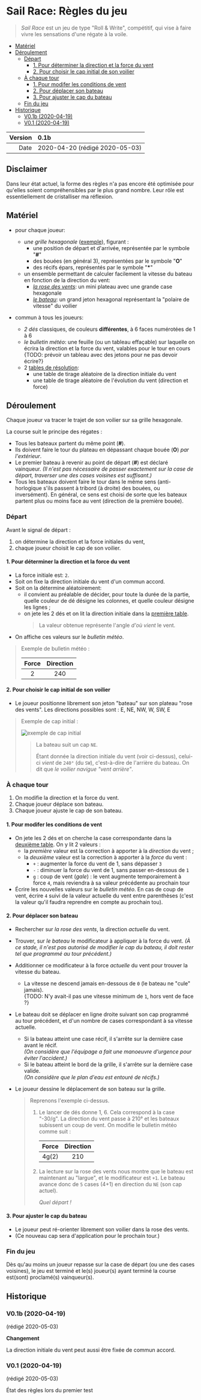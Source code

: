 Sail Race: Règles du jeu
========================

> _Sail Race_ est un jeu de type "Roll & Write", compétitif,
> qui vise à faire vivre les sensations d'une régate à la voile.

<!-- TOC -->

- [Matériel](#matériel)
- [Déroulement](#déroulement)
    - [Départ](#départ)
        - [1. Pour déterminer la direction et la force du vent](#1-pour-déterminer-la-direction-et-la-force-du-vent)
        - [2. Pour choisir le cap initial de son voilier](#2-pour-choisir-le-cap-initial-de-son-voilier)
    - [À chaque tour](#à-chaque-tour)
        - [1. Pour modifer les conditions de vent](#1-pour-modifer-les-conditions-de-vent)
        - [2. Pour déplacer son bateau](#2-pour-déplacer-son-bateau)
        - [3. Pour ajuster le cap du bateau](#3-pour-ajuster-le-cap-du-bateau)
    - [Fin du jeu](#fin-du-jeu)
- [Historique](#historique)
    - [V0.1b (2020-04-19)](#v01b-2020-04-19)
    - [V0.1 (2020-04-19)](#v01-2020-04-19)

<!-- /TOC -->

| Version | 0.1b |
| -------:|:--- |
| Date    | 2020-04-20 (rédigé 2020-05-03) |

Disclaimer
----------

Dans leur état actuel, la forme des règles n'a pas encore été optimisée pour
qu'elles soient compréhensibles par le plus grand nombre.
Leur rôle est essentiellement de cristalliser ma réflexion.

## Matériel
  
- pour chaque joueur:
    - _une grille hexagonale_
      ([exemple](./components/MAP[0].png)), figurant :
        - une position de départ et d'arrivée, représentée par le symbole "**#**"
        - des bouées (en général 3), représentées par le symbole "**O**"
        - des récifs épars, représentés par le symbole "**\***"
    - un ensemble permettant de calculer facilement la vitesse du bateau en fonction de la direction du vent:
        - _[la rose des vents](./components/COMPASS.png )_: un mini plateau avec une grande case hexagonale
        - _[le bateau](./components/BOAT.png)_: un grand jeton hexagonal représentant la "polaire de vitesse" du voilier

- commun à tous les joueurs:
    - _2 dés_ classiques, de couleurs **différentes**, à 6 faces numérotées de 1 à 6
    - _le bulletin météo_:
      une feuille (ou un tableau effaçable) sur laquelle on écrira la direction et la force du vent,
      valables pour le tour en cours  
      {TODO: prévoir un tableau avec des jetons pour ne pas devoir écrire?}
    - 2 [tables de résolution](./components/TABLES):
        - une table de tirage aléatoire de la direction initiale du vent
        - une table de tirage aléatoire de l'évolution du vent (direction et force)

## Déroulement

Chaque joueur va tracer le trajet de son voilier sur sa grille hexagonale.

La course suit le principe des régates :

- Tous les bateaux partent du même point (**#**).
- Ils doivent faire le tour du plateau en dépassant chaque bouée (**O**) _par l'extérieur_.
- Le premier bateau à revenir au point de départ (**#**) est déclaré vainqueur.
  _(Il n'est pas nécessaire de passer exactement sur la case de départ, traverser une des cases voisines est suffisant.)_
- Tous les bateaux doivent faire le tour dans le même sens
  (anti-horlogique s'ils passent à tribord (à droite) des bouées, ou inversément).
  En général, ce sens est choisi de sorte que les bateaux partent plus ou moins face au vent
  (direction de la première bouée).

### Départ

Avant le signal de départ :

1. on détermine la direction et la force initiales du vent,
2. chaque joueur choisit le cap de son voilier.

#### 1. Pour déterminer la direction et la force du vent

- La force initiale est: `2`.
- Soit on fixe la direction initiale du vent d'un commun accord.
- Soit on la détermine aléatoirement:
    - il convient au préalable de décider, pour toute la durée de la partie,
      quelle couleur de dé désigne les colonnes, et quelle couleur désigne les lignes ;
    - on jete les 2 dés et on lit la direction initiale dans la [première table](./components/TABLES).  
      > La valeur obtenue représente l'angle _d'où vient_ le vent.
- On affiche ces valeurs sur le _bulletin météo_.

> Exemple de bulletin météo :
>
> | Force | Direction |
> |:-----:|:---------:|
> |   2   |    240    |

#### 2. Pour choisir le cap initial de son voilier

- Le joueur positionne librement son jeton "bateau" sur son plateau "rose des vents".
  Les directions possibles sont : E, NE, NW, W, SW, E

> Exemple de cap initial :
>
> ![exemple de cap initial](./examples/COMPASS+BOAT.png "exemple de cap initial")
>
>> La bateau suit un cap `NE`.
>>
>> Étant donnée la direction initiale du vent (voir ci-dessus),
>> celui-ci _vient_ de `240°` (du `SW`), c'est-à-dire de l'arrière du bateau.
>> On dit que _le voilier navigue "vent arrière"_.

### À chaque tour

1. On modifie la direction et la force du vent.
2. Chaque joueur déplace son bateau.
3. Chaque joueur ajuste le cap de son bateau.

#### 1. Pour modifer les conditions de vent

- On jete les 2 dés et on cherche la case correspondante dans la [deuxième table](./components/TABLES).
  On y lit 2 valeurs :
    - la _première_ valeur est la correction à apporter à la _direction_ du vent ;
    - la _deuxième_ valeur est la correction à apporter à la _force_ du vent :
        - `+` : augmenter la force du vent de 1, sans dépasser `3`
        - `-` : diminuer la force du vent de 1, sans passer en-dessous de `1`
        - `g` : coup de vent (_gale_) : le vent augmente temporairement à force `4`,
          mais reviendra à sa valeur précédente au prochain tour
- Écrire les nouvelles valeurs sur le _bulletin météo_.
  En cas de coup de vent, écrire `4` suivi de la valeur actuelle du vent entre parenthèses
  (c'est la valeur qu'il faudra reprendre en compte au prochain tou).

#### 2. Pour déplacer son bateau

- Rechercher sur _la rose des vents_, la direction _actuelle_ du vent.
- Trouver, sur _le bateau_ le modificateur à appliquer à la force du vent.
  _(À ce stade, il n'est pas autorisé de modifier le cap du bateau,
  il doit rester tel que programmé au tour précédent.)_
- Additionner ce modificateur à la force _actuelle_ du vent pour trouver la vitesse du bateau.
    - La vitesse ne descend jamais en-dessous de `0` (le bateau ne "cule" jamais).  
    {TODO: N'y avait-il pas une vitesse minimum de `1`, hors vent de face ?}
- Le bateau doit se déplacer en ligne droite suivant son cap programmé au tour précédent,
  et d'un nombre de cases correspondant à sa vitesse actuelle.
    - Si la bateau atteint une case récif, il s'arrête sur la dernière case avant le récif.  
      _(On considère que l'équipage a fait une manoeuvre d'urgence pour éviter l'accident.)_
    - Si le bateau atteint le bord de la grille, il s'arrête sur la dernière case valide.  
      _(On considère que le plan d'eau est entouré de récifs.)_
- Le joueur dessine le déplacement de son bateau sur la grille.

  > Reprenons l'exemple ci-dessus.
  >
  > 1. Le lancer de dés donne 1, 6. Cela correspond à la case "-30/g".
  >    La direction du vent passe à 210° et les bateaux subissent un coup de vent.
  >    On modifie le bulletin météo comme suit :
  >
  >    | Force | Direction |
  >    |:-----:|:---------:|
  >    | 4g(2) |    210    |
  >
  > 2. La lecture sur la rose des vents nous montre que le bateau est maintenant au "largue",
  >    et le modificateur est `+1`.
  >    Le bateau avance donc de `5` cases (4+1) en direction du `NE` (son cap actuel).
  >
  >    _Quel départ !_

#### 3. Pour ajuster le cap du bateau

- Le joueur peut ré-orienter librement son voilier dans la rose des vents.
- (Ce nouveau cap sera d'application pour le prochain tour.)

### Fin du jeu

Dès qu'au moins un joueur repasse sur la case de départ (ou une des cases voisines),
le jeu est terminé et le(s) joueur(s) ayant terminé la course est(sont) proclamé(s) vainqueur(s).

## Historique

<!-- markdownlint-disable MD036 --><!-- no-emphasis-as-heading -->

### V0.1b (2020-04-19)

(rédigé 2020-05-03)

**Changement**

La direction initiale du vent peut aussi être fixée de commun accord.

### V0.1 (2020-04-19)

(rédigé 2020-05-03)

État des règles lors du premier test
